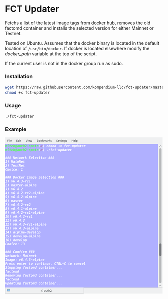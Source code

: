# FCT Updater

Fetchs a list of the latest image tags from docker hub, removes the old factomd container and installs the selected version for either Mainnet or Testnet.

Tested on Ubuntu. Assumes that the docker binary is located in the default location of `/usr/bin/docker`. If docker is located elsewhere modify the *docker_path* variable at the top of the script.


If the current user is not in the docker group run as sudo.

### Installation

```bash
wget https://raw.githubusercontent.com/kompendium-llc/fct-updater/master/fct-updater.py -O fct-updater &&
chmod +x fct-updater
```

### Usage

```bash
./fct-updater
```

### Example

![example_image](example2.png)

